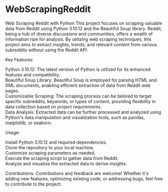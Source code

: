 # WebScrapingReddit

Web Scraping Reddit with Python  This project focuses on scraping valuable data from Reddit using Python 3.10.12 and the Beautiful Soup library. Reddit, being a hub of diverse discussions and communities, offers a wealth of information ripe for analysis. By utilizing web scraping techniques, this project aims to extract insights, trends, and relevant content from various subreddits without using the Reddit API.  

Key Features:      
 
  Python 3.10.12: The latest version of Python is utilized for its enhanced features and compatibility.     
  Beautiful Soup Library: Beautiful Soup is employed for parsing HTML and XML documents, enabling efficient extraction of data from Reddit web pages.     
  Customizable Scraping: The scraping process can be tailored to target specific subreddits, keywords, or types of content, providing flexibility in data collection based on project       requirements.     
  Data Analysis: Extracted data can be further processed and analyzed using Python's data manipulation and visualization tools, such as pandas, matplotlib, or seaborn.  

Usage:      
  
  Install Python 3.10.12 and required dependencies.     
  Clone the repository to your local machine.     
  Customize scraping parameters as needed.    
  Execute the scraping script to gather data from Reddit.     
  Analyze and visualize the extracted data to derive insights.  

Contributions: Contributions and feedback are welcome! Whether it's adding new features, optimizing existing code, or addressing bugs, feel free to contribute to the project. 
